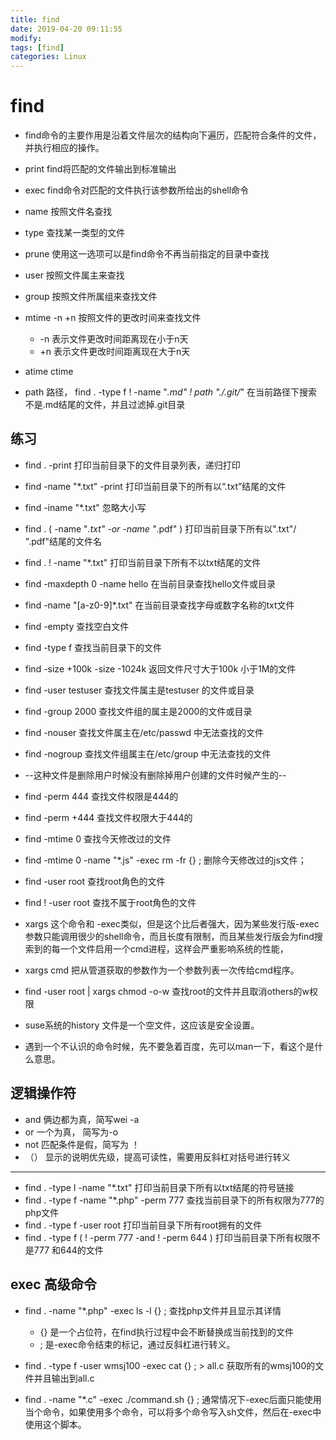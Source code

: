 ```yaml
---
title: find
date: 2019-04-20 09:11:55	
modify:
tags: [find]
categories: Linux
---
```


# find

- find命令的主要作用是沿着文件层次的结构向下遍历，匹配符合条件的文件，并执行相应的操作。

- print find将匹配的文件输出到标准输出
- exec find命令对匹配的文件执行该参数所给出的shell命令
- name 按照文件名查找
- type 查找某一类型的文件
- prune 使用这一选项可以是find命令不再当前指定的目录中查找
- user 按照文件属主来查找
- group 按照文件所属组来查找文件
- mtime -n +n 按照文件的更改时间来查找文件
	- -n 表示文件更改时间距离现在小于n天
	- +n 表示文件更改时间距离现在大于n天
- atime ctime
- path 路径， find . -type f ! -name "*.md" ! path "./.git/*" 在当前路径下搜索不是.md结尾的文件，并且过滤掉.git目录

## 练习

- find . -print 打印当前目录下的文件目录列表，递归打印
- find -name "*.txt" -print 打印当前目录下的所有以“.txt”结尾的文件
- find -iname "*.txt" 忽略大小写
- find . \( -name "*.txt" -or -name "*.pdf" \) 打印当前目录下所有以".txt"/ ".pdf"结尾的文件名
- find . ! -name "*.txt" 打印当前目录下所有不以txt结尾的文件
- find -maxdepth 0 -name hello   在当前目录查找hello文件或目录
- find -name "[a-z0-9]*.txt"  在当前目录查找字母或数字名称的txt文件
- find -empty  查找空白文件
- find -type f   查找当前目录下的文件
- find -size +100k -size -1024k 返回文件尺寸大于100k 小于1M的文件
- find -user testuser  查找文件属主是testuser 的文件或目录
- find -group 2000 查找文件组的属主是2000的文件或目录
- find -nouser  查找文件属主在/etc/passwd 中无法查找的文件
- find -nogroup 查找文件组属主在/etc/group 中无法查找的文件
- --这种文件是删除用户时候没有删除掉用户创建的文件时候产生的--
- find -perm 444 查找文件权限是444的
- find -perm +444 查找文件权限大于444的
- find -mtime 0 查找今天修改过的文件
- find -mtime 0 -name "*.js" -exec rm -fr {} \;  删除今天修改过的js文件；
- find -user root 查找root角色的文件
- find ! -user root 查找不属于root角色的文件

- xargs  这个命令和 -exec类似，但是这个比后者强大，因为某些发行版-exec参数只能调用很少的shell命令，而且长度有限制，而且某些发行版会为find搜索到的每一个文件启用一个cmd进程，这样会严重影响系统的性能，
- xargs cmd 把从管道获取的参数作为一个参数列表一次传给cmd程序。
- find -user root | xargs chmod -o-w  查找root的文件并且取消others的w权限

- suse系统的history 文件是一个空文件，这应该是安全设置。
- 遇到一个不认识的命令时候，先不要急着百度，先可以man一下，看这个是什么意思。

## 逻辑操作符
- and 俩边都为真，简写wei -a
- or 一个为真， 简写为-o
- not 匹配条件是假，简写为 ！
- （） 显示的说明优先级，提高可读性，需要用反斜杠对括号进行转义

---

- find . -type l -name "*.txt" 打印当前目录下所有以txt结尾的符号链接
- find . -type f -name "*.php" -perm 777 查找当前目录下的所有权限为777的php文件
- find . -type f -user root 打印当前目录下所有root拥有的文件
- find . -type f \( ! -perm 777 -and ! -perm 644 \) 打印当前目录下所有权限不是777 和644的文件

## exec 高级命令
- find . -name "*.php" -exec ls -l {} \; 查找php文件并且显示其详情
	- {} 是一个占位符，在find执行过程中会不断替换成当前找到的文件
	- \; 是-exec命令结束的标记，通过反斜杠进行转义。

- find . -type f -user wmsj100 -exec cat {} \; > all.c 获取所有的wmsj100的文件并且输出到all.c
- find . -name "*.c" -exec ./command.sh {} \; 通常情况下-exec后面只能使用当个命令，如果使用多个命令，可以将多个命令写入sh文件，然后在-exec中使用这个脚本。

